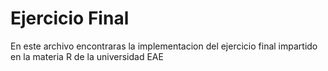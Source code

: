 # Ejercicio Final
En este archivo encontraras la implementacion del ejercicio final impartido en la materia R de la universidad EAE

